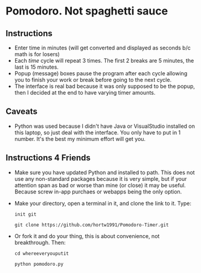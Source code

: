 # Pomodoro.  Not spaghetti sauce

##  Instructions

* Enter time in minutes (will get converted and displayed as seconds b/c math is for losers)
* Each _time_ cycle will repeat 3 times.  The first 2 breaks are 5 minutes, the last is 15 minutes.  
* Popup (message) boxes pause the program after each cycle allowing you to finish your work or break before going to the next cycle.
* The interface is real bad because it was only supposed to be the popup, then I decided at the end to have varying timer amounts.
  
## Caveats

* Python was used because I didn't have Java or VisualStudio installed on this laptop, so just deal with the interface.  You only have to put in 1 number.  It's the best my minimum effort will get you.

## Instructions 4 Friends

* Make sure you have updated Python and installed to path.  This does not use any non-standard packages because it is very simple, but if your attention span as bad or worse than mine (or close) it may be useful.  Because screw in-app purchaes or webapps being the only option.
* Make your directory, open a terminal in it, and clone the link to it. Type:


  `init git`

  `git clone https://github.com/hortw1991/Pomodoro-Timer.git`

*  Or fork it and do your thing, this is about convenience, not breakthrough. Then: 
  
  
    `cd whereeveryouputit`


    `python pomodoro.py`